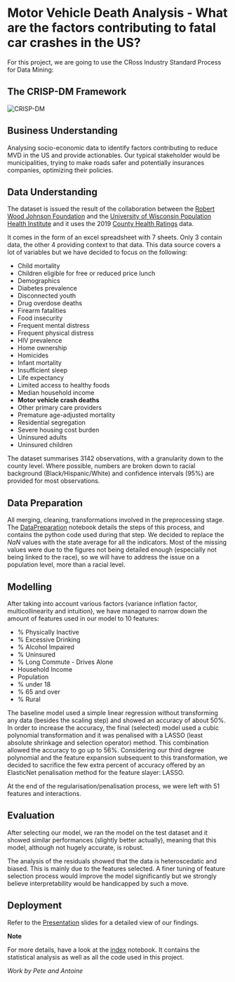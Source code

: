 # Motor Vehicle Death Analysis - What are the factors contributing to fatal car crashes in the US?
For this project, we are going to use the CRoss Industry Standard Process for Data Mining:
## The CRISP-DM Framework
![CRISP-DM](./src/crispdm.png)

## Business Understanding
Analysing socio-economic data to identify factors contributing to reduce MVD in the US and provide actionables. Our typical stakeholder would be municipalities, trying to make roads safer and potentially insurances companies, optimizing their policies.

## Data Understanding
The dataset is issued the result of the collaboration between the [Robert Wood Johnson Foundation](https://www.rwjf.org/) and the [University of Wisconsin Population Health Institute](https://uwphi.pophealth.wisc.edu/) and it uses the 2019 [County Health Ratings](https://www.countyhealthrankings.org/) data.

It comes in the form of an excel spreadsheet with 7 sheets. Only 3 contain data, the other 4 providing context to that data. This data source covers a lot of variables but we have decided to focus on the following:

- Child mortality
- Children eligible for free or reduced price lunch
- Demographics
- Diabetes prevalence
- Disconnected youth
- Drug overdose deaths
- Firearm fatalities
- Food insecurity
- Frequent mental distress
- Frequent physical distress
- HIV prevalence
- Home ownership
- Homicides
- Infant mortality
- Insufficient sleep
- Life expectancy
- Limited access to healthy foods
- Median household income
- **Motor vehicle crash deaths**
- Other primary care providers
- Premature age-adjusted mortality
- Residential segregation
- Severe housing cost burden
- Uninsured adults
- Uninsured children

The dataset summarises 3142 observations, with a granularity down to the county level. Where possible, numbers are broken down to racial background (Black/Hispanic/White) and confidence intervals (95%) are provided for most observations.

## Data Preparation
All merging, cleaning, transformations involved in the preprocessing stage. The [DataPreparation](./DataPreparation.ipynb) notebook details the steps of this process, and contains the python code used during that step. We decided to replace the $NaN$ values with the state average for all the indicators. Most of the missing values were due to the figures not being detailed enough (especially not being linked to the race), so we will have to address the issue on a population level, more than a racial level.

## Modelling
After taking into account various factors (variance inflation factor, multicollinearity and intuition), we have managed to narrow down the amount of features used in our model to 10 features:
- % Physically Inactive
- % Excessive Drinking
- % Alcohol Impaired
- % Uninsured
- % Long Commute - Drives Alone
- Household Income
- Population
- % under 18
- % 65 and over
- % Rural

The baseline model used a simple linear regression without transforming any data (besides the scaling step) and showed an accuracy of about 50%. In order to increase the accuracy, the final (selected) model used a cubic polynomial transformation and it was penalised with a LASSO (least absolute shrinkage and selection operator) method. This combination allowed the accuracy to go up to 56%. Considering our third degree polynomial and the feature expansion subsequent to this transformation, we decided to sacrifice the few extra percent of accuracy offered by an ElasticNet penalisation method for the feature slayer: LASSO.

At the end of the regularisation/penalisation process, we were left with 51 features and interactions.

## Evaluation
After selecting our model, we ran the model on the test dataset and it showed similar performances (slightly better actually), meaning that this model, although not hugely accurate, is robust.

The analysis of the residuals showed that the data is heteroscedatic and biased. This is mainly due to the features selected. A finer tuning of feature selection process would improve the model significantly but we strongly believe interpretability would be handicapped by such a move.

## Deployment
Refer to the [Presentation](./presentation.pdf) slides for a detailed view of our findings.

__Note__

For more details, have a look at the [index](./index.ipynb) notebook. It contains the statistical analysis as well as all the code used in this project.

_Work by Pete and Antoine_
